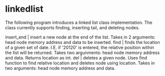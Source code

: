 # linkedlist

The following program introduces a linked list class implementation. The class currently supports finding, inserting tail, and deleting nodes.


insert_end      |   insert a new node at the end of the list. Takes in 2 arguments: head node memory address and data to be inserted.
find            |   finds the location of a given set of date. I.E. if '20120' is entered, the relative position within the list will be returned. Takes two argunments: head node memory address and data. Returns location as int.
del             |   deletes a given node. Uses find function to find relative location and deletes node using location. Takes in two arguments: head node memory address and data.
